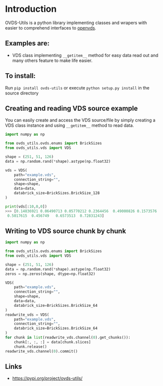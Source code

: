 # Introduction

OVDS-Utils is a python library implementing classes and wrapers with easier to comprehend interfaces to [openvds](https://community.opengroup.org/osdu/platform/domain-data-mgmt-services/seismic/open-vds).

## Examples are:
 * VDS class implementing ``__getitem__`` method for easy data read out and many others feature to make life easier.

## To install:

Run ``pip install ovds-utils`` or execute ``python setup.py install`` in the source directory


## Creating and reading VDS source example

You can easily create and access the VDS source/file by simply creating a VDS class instance and using ``__getitem__`` method to read data.

```python
import numpy as np

from ovds_utils.ovds.enums import BrickSizes
from ovds_utils.vds import VDS

shape = (251, 51, 126)
data = np.random.rand(*shape).astype(np.float32)

vds = VDS(
    path="example.vds",
    connection_string="",
    shape=shape,
    data=data,
    databrick_size=BrickSizes.BrickSize_128
)

print(vds[:10,0,0])
>>> [0.14836921 0.06490713 0.05770212 0.2364456  0.49000826 0.1573576
 0.5017615  0.456749   0.6573513  0.72831243]
```
## Writing to VDS source chunk by chunk

```python
import numpy as np

from ovds_utils.ovds.enums import BrickSizes
from ovds_utils.vds import VDS

shape = (251, 51, 126)
data = np.random.rand(*shape).astype(np.float32)
zeros = np.zeros(shape, dtype=np.float32)

VDS(
    path="example.vds",
    connection_string="",
    shape=shape,
    data=data,
    databrick_size=BrickSizes.BrickSize_64
)
readwrite_vds = VDS(
    path="example.vds",
    connection_string="",
    databrick_size=BrickSizes.BrickSize_64
)
for chunk in list(readwrite_vds.channel(0).get_chunks()):
    chunk[:, :, :] = data[chunk.slices]
    chunk.release()
readwrite_vds.channel(0).commit()

```
## Links
* https://pypi.org/project/ovds-utils/
